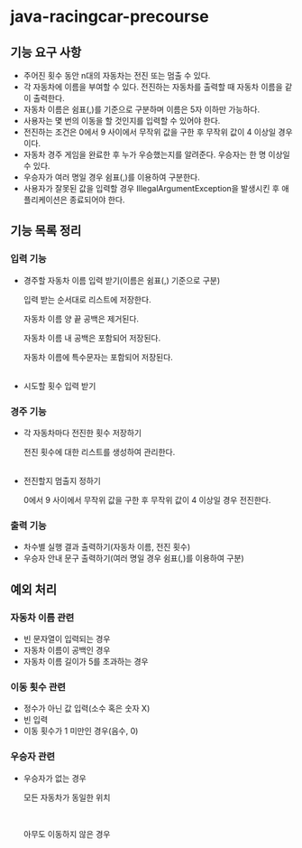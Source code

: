# java-racingcar-precourse

## 기능 요구 사항
<ul>
<li>주어진 횟수 동안 n대의 자동차는 전진 또는 멈출 수 있다.</li>
<li>각 자동차에 이름을 부여할 수 있다. 전진하는 자동차를 출력할 때 자동차 이름을 같이 출력한다.</li>
<li>자동차 이름은 쉼표(,)를 기준으로 구분하며 이름은 5자 이하만 가능하다.</li>
<li>사용자는 몇 번의 이동을 할 것인지를 입력할 수 있어야 한다.</li>
<li>전진하는 조건은 0에서 9 사이에서 무작위 값을 구한 후 무작위 값이 4 이상일 경우이다.</li>
<li>자동차 경주 게임을 완료한 후 누가 우승했는지를 알려준다. 우승자는 한 명 이상일 수 있다.</li>
<li>우승자가 여러 명일 경우 쉼표(,)를 이용하여 구분한다.</li>
<li>사용자가 잘못된 값을 입력할 경우 IllegalArgumentException을 발생시킨 후 애플리케이션은 종료되어야 한다.</li>
</ul>

## 기능 목록 정리

### 입력 기능
<ul>
<li>경주할 자동차 이름 입력 받기(이름은 쉼표(,) 기준으로 구분)
<p>입력 받는 순서대로 리스트에 저장한다.</p>
<p>자동차 이름 양 끝 공백은 제거된다.</p>
<p>자동차 이름 내 공백은 포함되어 저장된다.</p>
<p>자동차 이름에 특수문자는 포함되어 저장된다.</p><br>
</li>
<li>시도할 횟수 입력 받기</li>
</ul>

### 경주 기능
<ul>
<li>각 자동차마다 전진한 횟수 저장하기
<p>전진 횟수에 대한 리스트를 생성하여 관리한다.</p><br>
</li>
<li>전진할지 멈출지 정하기
<p>0에서 9 사이에서 무작위 값을 구한 후 무작위 값이 4 이상일 경우 전진한다.</p>
</li>
</ul>

### 출력 기능
<ul>
<li>차수별 실행 결과 출력하기(자동차 이름, 전진 횟수)</li>
<li>우승자 안내 문구 출력하기(여러 명일 경우 쉼표(,)를 이용하여 구분)</li>
</ul>

## 예외 처리

### 자동차 이름 관련
<ul>
<li>빈 문자열이 입력되는 경우</li>
<li>자동차 이름이 공백인 경우</li>
<li>자동차 이름 길이가 5를 초과하는 경우</li>
</ul>

### 이동 횟수 관련
<ul>
<li>정수가 아닌 값 입력(소수 혹은 숫자 X)</li>
<li>빈 입력</li>
<li>이동 횟수가 1 미만인 경우(음수, 0)</li>
</ul>

### 우승자 관련
<ul>
<li>우승자가 없는 경우
<p>모든 자동차가 동일한 위치</p><br>
<p>아무도 이동하지 않은 경우</p><br>
</li>
</ul>